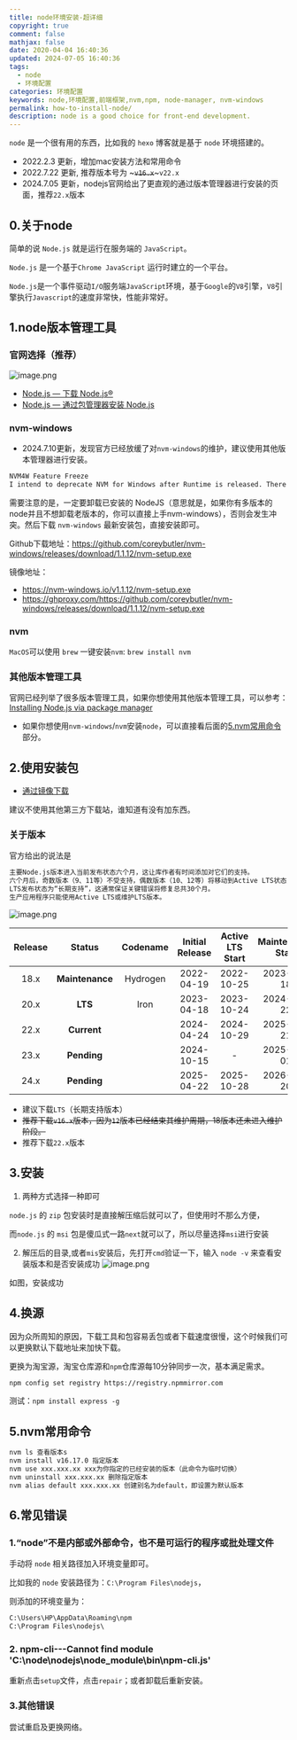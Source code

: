 ```yaml
---
title: node环境安装-超详细
copyright: true
comment: false
mathjax: false
date: 2020-04-04 16:40:36
updated: 2024-07-05 16:40:36
tags:
  - node
  - 环境配置
categories: 环境配置
keywords: node,环境配置,前端框架,nvm,npm, node-manager, nvm-windows
permalink: how-to-install-node/
description: node is a good choice for front-end development.
---
```

`node` 是一个很有用的东西，比如我的 `hexo` 博客就是基于 `node` 环境搭建的。

- 2022.2.3 更新，增加mac安装方法和常用命令
- 2022.7.22 更新, 推荐版本号为 ~~~`v16.x`~~~`v22.x`
- 2024.7.05 更新，nodejs官网给出了更直观的通过版本管理器进行安装的页面，推荐`22.x`版本
<!-- more -->

## 0.关于node

简单的说 `Node.js` 就是运行在服务端的 `JavaScript`。

`Node.js` 是一个基于`Chrome JavaScript` 运行时建立的一个平台。

`Node.js`是一个事件驱动`I/O`服务端`JavaScript`环境，基于`Google`的`V8`引擎，`V8`引擎执行`Javascript`的速度非常快，性能非常好。

## 1.node版本管理工具

### 官网选择（推荐）

![image.png](https://img.tucang.cc/api/image/show/5005b24d5a49fda2c46a49669d2d3861)

- [Node.js — 下载 Node.js®](https://nodejs.org/zh-cn/download/package-manager)
- [Node.js — 通过包管理器安装 Node.js](https://nodejs.org/zh-cn/download/package-manager/all)

### nvm-windows

- 2024.7.10更新，发现官方已经放缓了对`nvm-windows`的维护，建议使用其他版本管理器进行安装。

```txt
NVM4W Feature Freeze
I intend to deprecate NVM for Windows after Runtime is released. There are two things slowing work on Runtime. First, client engagements. I am wrapping up the most time-consuming projects, which extended into Q2 2023. My co-developer and I started working on this full-time on June 20, 2023. The other thing slowing down Runtime development is this project. So, I'm freezing feature development on NVM for Windows.
```

需要注意的是，一定要卸载已安装的 NodeJS（意思就是，如果你有多版本的node并且不想卸载老版本的，你可以直接上手nvm-windows），否则会发生冲突。然后下载 `nvm-windows` 最新安装包，直接安装即可。

Github下载地址：<https://github.com/coreybutler/nvm-windows/releases/download/1.1.12/nvm-setup.exe>

镜像地址：

- <https://nvm-windows.io/v1.1.12/nvm-setup.exe>
- <https://ghproxy.com/https://github.com/coreybutler/nvm-windows/releases/download/1.1.12/nvm-setup.exe>

### nvm

`MacOS`可以使用 `brew` 一键安装`nvm`: `brew install nvm`

### 其他版本管理工具

官网已经列举了很多版本管理工具，如果你想使用其他版本管理工具，可以参考：[Installing Node.js via package manager](https://nodejs.org/en/download/package-manager/#installing-node-js-via-package-manager)

- 如果你想使用`nvm-windows`/`nvm`安装`node`，可以直接看后面的[5.nvm常用命令](./#5.nvm常用命令)部分。

## 2.使用安装包

- [通过镜像下载](https://files.catbox.moe/lnhsc4.pkg)

建议不使用其他第三方下载站，谁知道有没有加东西。

### 关于版本

官方给出的说法是

```txt
主要Node.js版本进入当前发布状态六个月，这让库作者有时间添加对它们的支持。
六个月后，奇数版本（9、11等）不受支持，偶数版本（10、12等）将移动到Active LTS状态，并可供一般使用。
LTS发布状态为“长期支持”，这通常保证关键错误将修复总共30个月。
生产应用程序只能使用Active LTS或维护LTS版本。
```

![image.png](https://img.tucang.cc/api/image/show/8ebfe8c27e15beff5474cd8a32d1df4d)

| Release |     Status      | Codename | Initial Release | Active LTS Start | Maintenance Start | End-of-life |
| :-----: | :-------------: | :------: | :-------------: | :--------------: | :---------------: | :---------: |
|  18.x   | **Maintenance** | Hydrogen |   2022-04-19    |    2022-10-25    |    2023-10-18     | 2025-04-30  |
|  20.x   |     **LTS**     |   Iron   |   2023-04-18    |    2023-10-24    |    2024-10-22     | 2026-04-30  |
|  22.x   |   **Current**   |          |   2024-04-24    |    2024-10-29    |    2025-10-21     | 2027-04-30  |
|  23.x   |   **Pending**   |          |   2024-10-15    |        -         |    2025-04-01     | 2025-06-01  |
|  24.x   |   **Pending**   |          |   2025-04-22    |    2025-10-28    |    2026-10-20     | 2028-04-30  |

- 建议下载`LTS`（长期支持版本）
- ~~推荐下载`v16.x`版本，因为`12`版本已经结束其维护周期，18版本还未进入维护阶段。~~
- 推荐下载`22.x`版本

## 3.安装

1. 两种方式选择一种即可

`node.js` 的 `zip` 包安装时是直接解压缩后就可以了，但使用时不那么方便，

而`node.js` 的 `msi` 包是傻瓜式一路`next`就可以了，所以尽量选择`msi`进行安装

2. 解压后的目录,或者`mis`安装后，先打开`cmd`验证一下，输入 `node -v` 来查看安装版本和是否安装成功
![image.png](https://img1.tucang.cc/api/image/show/1b5abc28a21a0b69dd758b18e30b4795)

如图，安装成功

## 4.换源

因为众所周知的原因，下载工具和包容易丢包或者下载速度很慢，这个时候我们可以更换默认下载地址来加快下载。

更换为淘宝源，淘宝仓库源和`npm`仓库源每10分钟同步一次，基本满足需求。

```bash
npm config set registry https://registry.npmmirror.com
 ```

测试：`npm install express -g`

## 5.nvm常用命令

```bash
nvm ls 查看版本s
nvm install v16.17.0 指定版本
nvm use xxx.xxx.xx xxx为你指定的已经安装的版本（此命令为临时切换）
nvm uninstall xxx.xxx.xx 删除指定版本
nvm alias default xxx.xxx.xx 创建别名为default，即设置为默认版本
```

## 6.常见错误

### 1.“node”不是内部或外部命令，也不是可运行的程序或批处理文件

手动将 `node` 相关路径加入环境变量即可。

比如我的 `node` 安装路径为：`C:\Program Files\nodejs`，

则添加的环境变量为：

```txt
C:\Users\HP\AppData\Roaming\npm
C:\Program Files\nodejs\
```

### 2. npm-cli---Cannot find module 'C:\node\nodejs\node_module\bin\npm-cli.js'

重新点击`setup`文件，点击`repair`；或者卸载后重新安装。

### 3.其他错误

尝试重启及更换网络。
